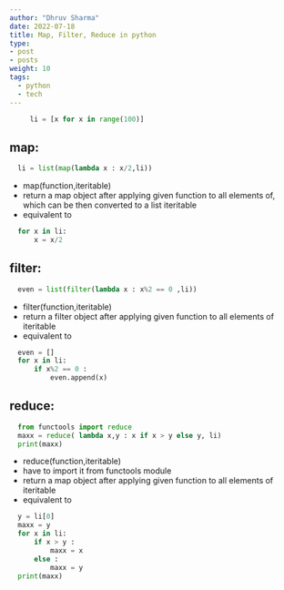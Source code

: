 ```yaml
---
author: "Dhruv Sharma"
date: 2022-07-18
title: Map, Filter, Reduce in python
type:
- post
- posts
weight: 10
tags:
  - python
  - tech
---
```



```python
     li = [x for x in range(100)]
```

## map:
```python
  li = list(map(lambda x : x/2,li))
```

- map(function,iteritable)
- return a map object after applying given function to all elements of, which can be
  then converted to a list
  iteritable
- equivalent to

```python
  for x in li:
      x = x/2
```

## filter:

```python
  even = list(filter(lambda x : x%2 == 0 ,li))
```

- filter(function,iteritable)
- return a filter object after applying given function to all elements
  of iteritable
- equivalent to

```python
  even = []
  for x in li:
      if x%2 == 0 :
          even.append(x)
```

## reduce:

```python
  from functools import reduce
  maxx = reduce( lambda x,y : x if x > y else y, li)
  print(maxx)
```

- reduce(function,iteritable)
- have to import it from functools module
- return a map object after applying given function to all elements of
  iteritable
- equivalent to

```python
  y = li[0]
  maxx = y
  for x in li:
      if x > y :
          maxx = x
      else :
          maxx = y
  print(maxx)
```

